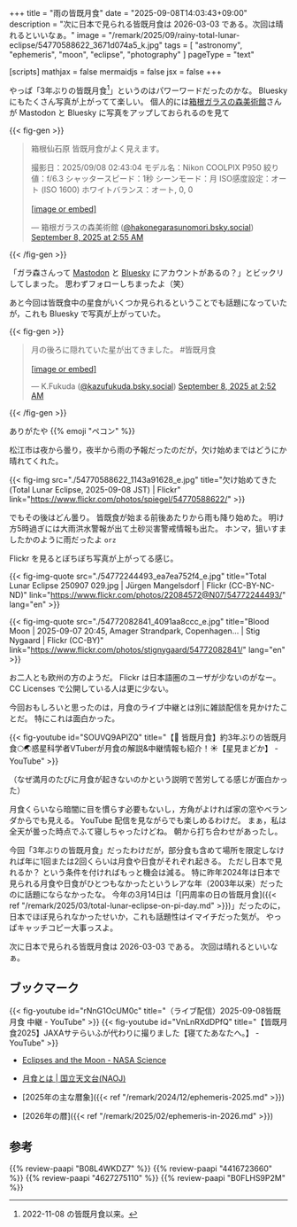 +++
title = "雨の皆既月食"
date =  "2025-09-08T14:03:43+09:00"
description = "次に日本で見られる皆既月食は 2026-03-03 である。次回は晴れるといいなぁ。"
image = "/remark/2025/09/rainy-total-lunar-eclipse/54770588622_3671d074a5_k.jpg"
tags = [ "astronomy", "ephemeris", "moon", "eclipse", "photography" ]
pageType = "text"

[scripts]
  mathjax = false
  mermaidjs = false
  jsx = false
+++

やっぱ「3年ぶりの皆既月食[^le1]」というのはパワーワードだったのかな。
Bluesky にもたくさん写真が上がってて楽しい。
個人的には[箱根ガラスの森美術館]さんが Mastodon と Bluesky に写真をアップしておられるのを見て

[^le1]: 2022-11-08 の皆既月食以来。

{{< fig-gen >}}
<blockquote class="bluesky-embed" data-bluesky-uri="at://did:plc:qsvlbegjujfqi72cdg4jgzj6/app.bsky.feed.post/3lybb4qsyws24" data-bluesky-cid="bafyreidocvcias7wdsw77vlnls3lsatziblfb2ehapcpn6tcszw25hidky" data-bluesky-embed-color-mode="system"><p lang="ja">箱根仙石原
皆既月食がよく見えます。

撮影日：2025/09/08 02:43:04
モデル名：Nikon COOLPIX P950
絞り値：f/6.3
シャッタースピード：1秒
シーンモード：月
ISO感度設定：オート (ISO 1600)
ホワイトバランス：オート, 0, 0<br><br><a href="https://bsky.app/profile/did:plc:qsvlbegjujfqi72cdg4jgzj6/post/3lybb4qsyws24?ref_src=embed">[image or embed]</a></p>&mdash; 箱根ガラスの森美術館 (<a href="https://bsky.app/profile/did:plc:qsvlbegjujfqi72cdg4jgzj6?ref_src=embed">@hakonegarasunomori.bsky.social</a>) <a href="https://bsky.app/profile/did:plc:qsvlbegjujfqi72cdg4jgzj6/post/3lybb4qsyws24?ref_src=embed">September 8, 2025 at 2:55 AM</a></blockquote><script async src="https://embed.bsky.app/static/embed.js" charset="utf-8"></script>
{{< /fig-gen >}}

「ガラ森さんって [Mastodon](https://mstdn.jp/@hakone_garasunomori "箱根ガラスの森美術館 (@hakone_garasunomori@mstdn.jp) - mstdn.jp") と [Bluesky](https://bsky.app/profile/hakonegarasunomori.bsky.social "箱根ガラスの森美術館 (@hakonegarasunomori.bsky.social) — Bluesky") にアカウントがあるの？」とビックリしてしまった。
思わずフォローしちまったよ（笑）

あと今回は皆既食中の星食がいくつか見られるということでも話題になっていたが，これも Bluesky で写真が上がっていた。

{{< fig-gen >}}
<blockquote class="bluesky-embed" data-bluesky-uri="at://did:plc:t5z4mqg7q3u7caiqkjakermp/app.bsky.feed.post/3lybaymkij22w" data-bluesky-cid="bafyreigiiz6c5xiix77gljsqwr5xpdu4qu3i4d4enh5ey3umftjdq4rfxa" data-bluesky-embed-color-mode="system"><p lang="ja">月の後ろに隠れていた星が出てきました。
#皆既月食<br><br><a href="https://bsky.app/profile/did:plc:t5z4mqg7q3u7caiqkjakermp/post/3lybaymkij22w?ref_src=embed">[image or embed]</a></p>&mdash; K.Fukuda (<a href="https://bsky.app/profile/did:plc:t5z4mqg7q3u7caiqkjakermp?ref_src=embed">@kazufukuda.bsky.social</a>) <a href="https://bsky.app/profile/did:plc:t5z4mqg7q3u7caiqkjakermp/post/3lybaymkij22w?ref_src=embed">September 8, 2025 at 2:52 AM</a></blockquote><script async src="https://embed.bsky.app/static/embed.js" charset="utf-8"></script>
{{< /fig-gen >}}

ありがたや {{% emoji "ペコン" %}}

松江市は夜から曇り，夜半から雨の予報だったのだが，欠け始めまではどうにか晴れてくれた。

{{< fig-img src="./54770588622_1143a91628_e.jpg" title="欠け始めてきた (Total Lunar Eclipse, 2025-09-08 JST) | Flickr" link="https://www.flickr.com/photos/spiegel/54770588622/" >}}

でもその後はどん曇り。
皆既食が始まる前後あたりから雨も降り始めた。
明け方5時過ぎには大雨洪水警報が出て土砂災害警戒情報も出た。
ホンマ，狙いすましたかのように雨だったよ `orz`

Flickr を見るとぼちぼち写真が上がってる感じ。

{{< fig-img-quote src="./54772244493_ea7ea752f4_e.jpg" title="Total Lunar Eclipse 250907 029.jpg | Jürgen Mangelsdorf | Flickr (CC-BY-NC-ND)" link="https://www.flickr.com/photos/22084572@N07/54772244493/" lang="en" >}}

{{< fig-img-quote src="./54772082841_4091aa8ccc_e.jpg" title="Blood Moon | 2025-09-07 20:45, Amager Strandpark, Copenhagen… | Stig Nygaard | Flickr (CC-BY)" link="https://www.flickr.com/photos/stignygaard/54772082841/" lang="en" >}}

お二人とも欧州の方のようだ。
Flickr は日本語圏のユーザが少ないのがなー。
CC Licenses で公開している人は更に少ない。

今回おもしろいと思ったのは，月食のライブ中継とは別に雑談配信を見かけたことだ。
特にこれは面白かった。

{{< fig-youtube id="SOUVQ9APlZQ" title="【🌟 皆既月食】約3年ぶりの皆既月食🌕🌏惑星科学者VTuberが月食の解説&中継情報も紹介！☀【星見まどか】 - YouTube" >}}

（なぜ満月のたびに月食が起きないのかという説明で苦労してる感じが面白かった）

月食くらいなら暗闇に目を慣らす必要もないし，方角がよければ家の窓やベランダからでも見える。
YouTube 配信を見ながらでも楽しめるわけだ。
まぁ，私は全天が曇った時点でふて寝しちゃったけどね。
朝から打ち合わせがあったし。

今回「3年ぶりの皆既月食」だったわけだが，部分食も含めて場所を限定しなければ年に1回または2回くらいは月食や日食がそれぞれ起きる。
ただし日本で見れるか？ という条件を付ければもっと機会は減る。
特に昨年2024年は日本で見られる月食や日食がひとつもなかったというレアな年（2003年以来）だったのに話題にならなかったな。
今年の3月14日は「[円周率の日の皆既月食]({{< ref "/remark/2025/03/total-lunar-eclipse-on-pi-day.md" >}})」だったのに，日本でほぼ見られなかったせいか，これも話題性はイマイチだった気が。
やっぱキャッチコピー大事っスよ。

次に日本で見られる皆既月食は 2026-03-03 である。
次回は晴れるといいなぁ。

## ブックマーク

{{< fig-youtube id="rNnG1OcUM0c" title="（ライブ配信）2025-09-08皆既月食 中継 - YouTube" >}}
{{< fig-youtube id="VnLnRXdDPfQ" title="【皆既月食2025】JAXAサテらいふが代わりに撮りました【寝てたあなたへ。】 - YouTube" >}}

- [Eclipses and the Moon - NASA Science](https://science.nasa.gov/moon/eclipses/)
- [月食とは | 国立天文台(NAOJ)](https://www.nao.ac.jp/astro/basic/lunar-eclipse.html)

- [2025年の主な暦象]({{< ref "/remark/2024/12/ephemeris-2025.md" >}})
- [2026年の暦]({{< ref "/remark/2025/02/ephemeris-in-2026.md" >}})

[箱根ガラスの森美術館]: https://www.hakone-garasunomori.jp/ "箱根ガラスの森美術館 | ヴェネチアン・グラス専門の美術館"

## 参考

{{% review-paapi "B08L4WKDZ7" %}} <!-- PowerShot ZOOM -->
{{% review-paapi "4416723660" %}} <!-- 天文年鑑 2025年版 -->
{{% review-paapi "4627275110" %}} <!-- 天体物理学 -->
{{% review-paapi "B0FLHS9P2M" %}} <!-- 「月刊星ナビ」2025年10月号 -->
